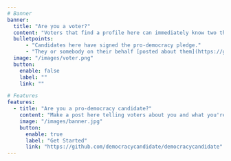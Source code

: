 ```yaml
---
# Banner
banner:
  title: "Are you a voter?"
  content: "Voters that find a profile here can immediately know two things."
  bulletpoints:
      - "Candidates here have signed the pro-democracy pledge."
      - "They or somebody on their behalf [posted about them](https://github.com/democracycandidate/democracycandidate)."
  image: "/images/voter.png"
  button:
    enable: false
    label: ""
    link: ""

# Features
features:
  - title: "Are you a pro-democracy candidate?"
    content: "Make a post here telling voters about you and what you're running for."
    image: "/images/banner.jpg"
    button:
      enable: true
      label: "Get Started"
      link: "https://github.com/democracycandidate/democracycandidate"
---
```

